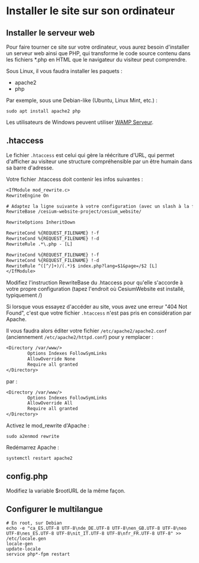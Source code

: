 Installer le site sur son ordinateur
===

## Installer le serveur web

Pour faire tourner ce site sur votre ordinateur, vous aurez besoin d'installer un serveur web ainsi que PHP, qui transforme le code source contenu dans les fichiers *.php en HTML que le navigateur du visiteur peut comprendre.

Sous Linux, il vous faudra installer les paquets : 
- apache2
- php

Par exemple, sous une Debian-like (Ubuntu, Linux Mint, etc.) : 

```
sudo apt install apache2 php
```

Les utilisateurs de Windows peuvent utiliser [WAMP Serveur](https://www.wampserver.com/).

## .htaccess

Le fichier `.htaccess` est celui qui gère la réécriture d'URL, qui permet d'afficher au visiteur une structure compréhensible par un être humain dans sa barre d'adresse.

Votre fichier .htaccess doit contenir les infos suivantes :

```txt
<IfModule mod_rewrite.c>
RewriteEngine On

# Adaptez la ligne suivante à votre configuration (avec un slash à la fin)
RewriteBase /cesium-website-project/cesium_website/

RewriteOptions InheritDown

RewriteCond %{REQUEST_FILENAME} !-f
RewriteCond %{REQUEST_FILENAME} !-d
RewriteRule .*\.php - [L]

RewriteCond %{REQUEST_FILENAME} !-f
RewriteCond %{REQUEST_FILENAME} !-d
RewriteRule ^([^/]+)/(.*)$ index.php?lang=$1&page=/$2 [L]
</IfModule>
```

Modifiez l'instruction RewriteBase du .htaccess pour qu'elle s'accorde à votre propre configuration 
(tapez l'endroit où CesiumWebsite est installé, typiquement /)

Si lorsque vous essayez d'accéder au site, vous avez une erreur "404 Not Found", c'est que votre fichier `.htaccess` n'est pas pris en considération par Apache.

Il vous faudra alors éditer votre fichier `/etc/apache2/apache2.conf` (anciennement `/etc/apache2/httpd.conf`) pour y remplacer :

```txt
<Directory /var/www/>
        Options Indexes FollowSymLinks
        AllowOverride None
        Require all granted
</Directory>
```
par :
```txt
<Directory /var/www/>
        Options Indexes FollowSymLinks
        AllowOverride All
        Require all granted
</Directory>
```

Activez le mod_rewrite d'Apache :
```
sudo a2enmod rewrite
```

Redémarrez Apache :
```
systemctl restart apache2
```

## config.php

Modifiez la variable $rootURL de la même façon.

## Configurer le multilangue

```
# En root, sur Debian
echo -e "ca_ES.UTF-8 UTF-8\nde_DE.UTF-8 UTF-8\nen_GB.UTF-8 UTF-8\neo UTF-8\nes_ES.UTF-8 UTF-8\nit_IT.UTF-8 UTF-8\nfr_FR.UTF-8 UTF-8" >> /etc/locale.gen
locale-gen
update-locale
service php*-fpm restart
```


